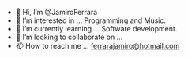 - 👋 Hi, I’m @JamiroFerrara
- 👀 I’m interested in ... Programming and Music.
- 🌱 I’m currently learning ... Software development.
- 💞️ I’m looking to collaborate on ...
- 📫 How to reach me ... ferrarajamiro@hotmail.com

<!---
JamiroFerrara/JamiroFerrara is a ✨ special ✨ repository because its `README.md` (this file) appears on your GitHub profile.
You can click the Preview link to take a look at your changes.
--->
